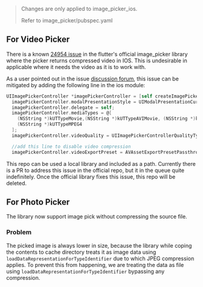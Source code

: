 > Changes are only applied to image_picker_ios.
>
> Refer to image_picker/pubspec.yaml

## For Video Picker

There is a known [24954 issue](https://github.com/flutter/flutter/issues/24954) in the flutter's official image_picker library where the picker returns compressed video in IOS. This is undesirable in applicable where it needs the video as it is to work with.

As a user pointed out in the issue [discussion forum](https://github.com/flutter/flutter/issues/24954#issuecomment-2027932273), this issue can be mitigated by adding the following line in the ios module:

``` objective-c
UIImagePickerController *imagePickerController = [self createImagePickerController];
  imagePickerController.modalPresentationStyle = UIModalPresentationCurrentContext;
  imagePickerController.delegate = self;
  imagePickerController.mediaTypes = @[
    (NSString *)kUTTypeMovie,(NSString *)kUTTypeAVIMovie, (NSString *)kUTTypeVideo,
    (NSString *)kUTTypeMPEG4
  ];
  imagePickerController.videoQuality = UIImagePickerControllerQualityTypeHigh;

  //add this line to disable video compression
  imagePickerController.videoExportPreset = AVAssetExportPresetPassthrough;
```

This repo can be used a local library and included as a path. Currently there is a PR to address this issue in the official repo, but it in the queue quite indefinitely. Once the official library fixes this issue, this repo will be deleted.

## For Photo Picker

The library now support image pick without compressing the source file.

### Problem
The picked image is always lower in size, because the library while coping the contents to cache directory treats it as image data using `loadDataRepresentationForTypeIdentifier`
due to which JPEG compression applies. To prevent this from happening, we are treating the data as file using `loadDataRepresentationForTypeIdentifier` bypassing any compression.